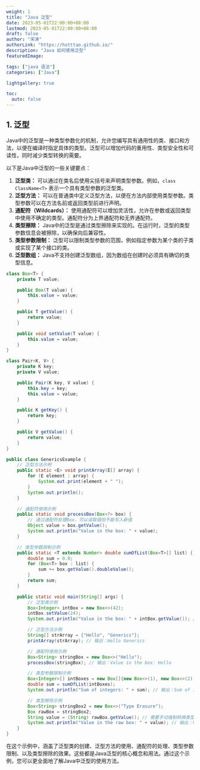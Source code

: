 ```yaml
---
weight: 1
title: "Java 泛型"
date: 2023-05-01T22:00:00+08:00
lastmod: 2023-05-01T22:00:00+08:00
draft: false
author: "宋涛"
authorLink: "https://hotttao.github.io/"
description: "Java 如何使用泛型"
featuredImage: 

tags: ["java 语法"]
categories: ["Java"]

lightgallery: true

toc:
  auto: false
---
```


## 1. 泛型
Java中的泛型是一种类型参数化的机制，允许您编写具有通用性的类、接口和方法，以便在编译时指定具体的类型。泛型可以增加代码的重用性、类型安全性和可读性，同时减少类型转换的需要。

以下是Java中泛型的一些关键要点：

1. **泛型类：** 可以通过在类名后使用尖括号来声明类型参数。例如，`class ClassName<T>` 表示一个具有类型参数的泛型类。
2. **泛型方法：** 可以在普通类中定义泛型方法，以便在方法内部使用类型参数。类型参数可以在方法名前或返回类型前进行声明。
3. **通配符（Wildcards）：** 使用通配符可以增加灵活性，允许在参数或返回类型中使用不确定的类型。通配符分为上界通配符和无界通配符。
4. **类型擦除：** Java中的泛型是通过类型擦除来实现的。在运行时，泛型的类型参数信息会被擦除，以确保向后兼容性。
5. **类型参数限制：** 泛型可以限制类型参数的范围，例如指定参数为某个类的子类或实现了某个接口的类。
6. **泛型数组：** Java不支持创建泛型数组，因为数组在创建时必须具有确切的类型信息。


```java
class Box<T> {
    private T value;

    public Box(T value) {
        this.value = value;
    }

    public T getValue() {
        return value;
    }

    public void setValue(T value) {
        this.value = value;
    }
}

class Pair<K, V> {
    private K key;
    private V value;

    public Pair(K key, V value) {
        this.key = key;
        this.value = value;
    }

    public K getKey() {
        return key;
    }

    public V getValue() {
        return value;
    }
}

public class GenericsExample {
    // 泛型方法示例
    public static <E> void printArray(E[] array) {
        for (E element : array) {
            System.out.print(element + " ");
        }
        System.out.println();
    }

    // 通配符使用示例
    public static void processBox(Box<?> box) {
        // 通过通配符处理Box，可以读取值但不能写入新值
        Object value = box.getValue();
        System.out.println("Value in the box: " + value);
    }

    // 类型参数限制示例
    public static <T extends Number> double sumOfList(Box<T>[] list) {
        double sum = 0.0;
        for (Box<T> box : list) {
            sum += box.getValue().doubleValue();
        }
        return sum;
    }

    public static void main(String[] args) {
        // 泛型类示例
        Box<Integer> intBox = new Box<>(42);
        intBox.setValue(24);
        System.out.println("Value in the box: " + intBox.getValue()); // 输出：Value in the box: 24

        // 泛型方法示例
        String[] strArray = {"Hello", "Generics"};
        printArray(strArray); // 输出：Hello Generics

        // 通配符使用示例
        Box<String> stringBox = new Box<>("Hello");
        processBox(stringBox); // 输出：Value in the box: Hello

        // 类型参数限制示例
        Box<Integer>[] intBoxes = new Box[]{new Box<>(1), new Box<>(2), new Box<>(3)};
        double sum = sumOfList(intBoxes);
        System.out.println("Sum of integers: " + sum); // 输出：Sum of integers: 6.0

        // 类型擦除示例
        Box<String> stringBox2 = new Box<>("Type Erasure");
        Box rawBox = stringBox2;
        String value = (String) rawBox.getValue(); // 需要手动强制转换类型
        System.out.println("Value in the raw box: " + value); // 输出：Value in the raw box: Type Erasure
    }
}
```

在这个示例中，涵盖了泛型类的创建、泛型方法的使用、通配符的处理、类型参数限制、以及类型擦除的效果。这些都是Java泛型的核心概念和用法。通过这个示例，您可以更全面地了解Java中泛型的使用方法。